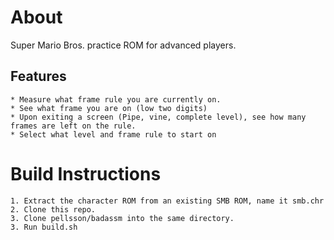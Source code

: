 # About

Super Mario Bros. practice ROM for advanced players.

## Features
	* Measure what frame rule you are currently on.
	* See what frame you are on (low two digits)
	* Upon exiting a screen (Pipe, vine, complete level), see how many frames are left on the rule.
	* Select what level and frame rule to start on

# Build Instructions

	1. Extract the character ROM from an existing SMB ROM, name it smb.chr
	2. Clone this repo.
	3. Clone pellsson/badassm into the same directory.
	3. Run build.sh
